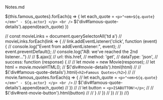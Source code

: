 Notes.md

${this.famous_quotes}.forEach(q => {
  let each_quote = `<p>"<em>${q.quote}</em>" - ${q.actor} </p> <br />`
  $('div#famous-quote-details').append(each_quote)
  })



//  const movieLinks = document.querySelectorAll('td a')
//	movieLinks.forEach(link => {
//		link.addEventListener('click', function (event) {
//    console.log("Event from addEventListener:", event);
//    event.preventDefault();
//    console.log("AB: we've reached the 2nd listener...")
//
//    $.ajax({
//      url: this.href,
//      method: 'get',
//      dataType: 'json',
//      success: function (response) {
//
//        let movie = new Movie(response);
//        let html = movie.movieHTML();
//        $('div#movie-details').html(html)
//
//        $('div#famous-quote-details').html(`<h2>Famous Quotes</h2>`)
//
//        movie.famous_quotes.forEach(q => {
//          let each_quote = `<p>"<em>${q.quote}</em>" - ${q.actor} </p> <br />`
//          $('div#famous-quote-details').append(each_quote)
//          })
//
//        let button = `<p>ISABUTTON!</p>`;
//
//        $('div#rent-movie-button').html(button)
//
//        }
//      })
//    })
//  })
//}
